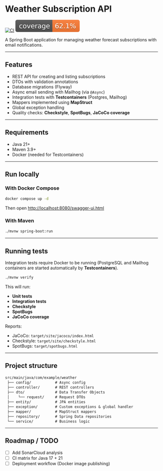 # Weather Subscription API

[![CI](https://github.com/<your-username>/weather-subscription-api/.github/workflows/ci.yml)](https://github.com/<your-username>/weather-subscription-api/.github/workflows/ci.yml)
![Coverage](.github/badges/jacoco.svg)

A Spring Boot application for managing weather forecast subscriptions with email notifications.

---

## Features
- REST API for creating and listing subscriptions
- DTOs with validation annotations
- Database migrations (Flyway)
- Async email sending with Mailhog (via `@Async`)
- Integration tests with **Testcontainers** (Postgres, Mailhog)
- Mappers implemented using **MapStruct**
- Global exception handling
- Quality checks: **Checkstyle**, **SpotBugs**, **JaCoCo coverage**

---

## Requirements
- Java 21+
- Maven 3.9+
- Docker (needed for Testcontainers)

---

## Run locally

### With Docker Compose
```bash
docker compose up -d
```
Then open [http://localhost:8080/swagger-ui.html](http://localhost:8080/swagger-ui.html)

### With Maven
```bash
./mvnw spring-boot:run
```

---

## Running tests
Integration tests require Docker to be running (PostgreSQL and Mailhog containers are started automatically by **Testcontainers**).

```bash
./mvnw verify
```

This will run:
- **Unit tests**
- **Integration tests**
- **Checkstyle**
- **SpotBugs**
- **JaCoCo coverage**

Reports:
- JaCoCo: `target/site/jacoco/index.html`
- Checkstyle: `target/site/checkstyle.html`
- SpotBugs: `target/spotbugs.html`

---

## Project structure
```
src/main/java/com/example/weather
 ├── config/           # Async config
 ├── controller/       # REST controllers
 ├── dto/              # Data Transfer Objects
 │    └── request/     # Request DTOs
 ├── entity/           # JPA entities
 ├── exception/        # Custom exceptions & global handler
 ├── mapper/           # MapStruct mappers
 ├── repository/       # Spring Data repositories
 └── service/          # Business logic
```

---

## Roadmap / TODO
- [ ] Add SonarCloud analysis
- [ ] CI matrix for Java 17 + 21
- [ ] Deployment workflow (Docker image publishing)
